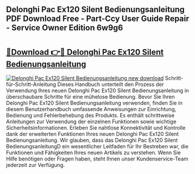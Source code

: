 ## Delonghi Pac Ex120 Silent Bedienungsanleitung PDF Download Free - Part-Ccy User Guide Repair - Service Owner Edition 6w9g6

# <h2><a href="http://df4zw8m.blite.top/?on=Delonghi+Pac+Ex120+Silent+Bedienungsanleitung">🔗Download 👉🔴 Delonghi Pac Ex120 Silent Bedienungsanleitung</a></h2>

[![Delonghi Pac Ex120 Silent Bedienungsanleitung new download](https://i.imgur.com/lujVjoI.png)](http://df4zw8m.blite.top/?on=Delonghi+Pac+Ex120+Silent+Bedienungsanleitung)
Schritt-für-Schritt-Anleitung Dieses Handbuch unterteilt den Prozess der Verwendung Ihres neuen Delonghi Pac Ex120 Silent Bedienungsanleitung in überschaubare Schritte für eine mühelose Bedienung. Bevor Sie Ihren Delonghi Pac Ex120 Silent Bedienungsanleitung verwenden, finden Sie in diesem Benutzerhandbuch umfassende Anweisungen zur Einrichtung, Bedienung und Fehlerbehebung des Produkts. Es enthält schrittweise Anleitungen zur Verwendung der einzelnen Funktionen sowie wichtige Sicherheitsinformationen. Erleben Sie nahtlose Konnektivität und Kontrolle dank der erweiterten Funktionen Ihres neuen Delonghi Pac Ex120 Silent Bedienungsanleitung. Wir glauben, dass das Delonghi Pac Ex120 Silent BedienungsanleitungD ein wesentlicher Leitfaden für Ihr Bestreben war, die Funktionen und Fähigkeiten Ihres neuen Artikels zu verstehen. Wenn Sie Hilfe benötigen oder Fragen haben, steht Ihnen unser Kundenservice-Team jederzeit zur Verfügung.
